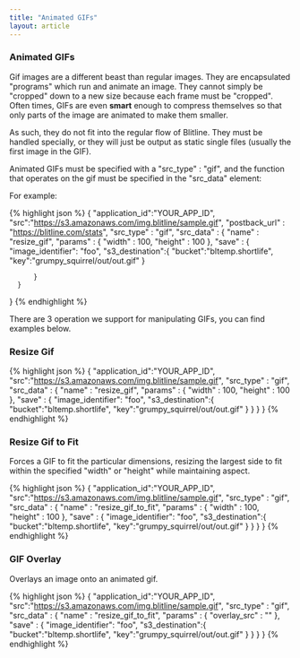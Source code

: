 ```yaml
---
title: "Animated GIFs"
layout: article
---
```


### Animated GIFs

Gif images are a different beast than regular images. They are encapsulated "programs" which run and animate an image. They cannot simply be "cropped" down to a new size because each frame must be "cropped". Often times, GIFs are even **smart** enough to compress themselves so that only parts of the image are animated to make them smaller.

As such, they do not fit into the regular flow of Blitline. They must be handled specially, or they will just be output as static single files (usually the first image in the GIF).

Animated GIFs must be specified with a "src_type" : "gif", and the function that operates on the gif must be specified in the "src_data" element:

For example:

{% highlight json %}
{
      "application_id":"YOUR_APP_ID",
      "src":"https://s3.amazonaws.com/img.blitline/sample.gif",
      "postback_url" : "https://blitline.com/stats",
      "src_type" : "gif",
      "src_data" : {
          "name" : "resize_gif",
          "params" : {
              "width" : 100,
              "height" : 100
          },
          "save" : {
              "image_identifier": "foo",
              "s3_destination":{
                  "bucket":"bltemp.shortlife",
                  "key":"grumpy_squirrel/out/out.gif"
              }

          }
      }
  }
{% endhighlight %}

There are 3 operation we support for manipulating GIFs, you can find examples below.

### Resize Gif

{% highlight json %}
{
      "application_id":"YOUR_APP_ID",
      "src":"https://s3.amazonaws.com/img.blitline/sample.gif",
      "src_type" : "gif",
      "src_data" : {
          "name" : "resize_gif",
          "params" : {
              "width" : 100,
              "height" : 100
          },
          "save" : {
              "image_identifier": "foo",
              "s3_destination":{
                  "bucket":"bltemp.shortlife",
                  "key":"grumpy_squirrel/out/out.gif"
              }
          }
      }
  }
{% endhighlight %}


### Resize Gif to Fit

Forces a GIF to fit the particular dimensions, resizing the largest side to fit within the specified "width" or "height" while maintaining aspect.

{% highlight json %}
{
      "application_id":"YOUR_APP_ID",
      "src":"https://s3.amazonaws.com/img.blitline/sample.gif",
      "src_type" : "gif",
      "src_data" : {
          "name" : "resize_gif_to_fit",
          "params" : {
              "width" : 100,
              "height" : 100
          },
          "save" : {
              "image_identifier": "foo",
              "s3_destination":{
                  "bucket":"bltemp.shortlife",
                  "key":"grumpy_squirrel/out/out.gif"
              }
          }
      }
  }
{% endhighlight %}

### GIF Overlay

Overlays an image onto an animated gif.

{% highlight json %}
{
      "application_id":"YOUR_APP_ID",
      "src":"https://s3.amazonaws.com/img.blitline/sample.gif",
      "src_type" : "gif",
      "src_data" : {
          "name" : "resize_gif_to_fit",
          "params" : {
              "overlay_src" : ""
          },
          "save" : {
              "image_identifier": "foo",
              "s3_destination":{
                  "bucket":"bltemp.shortlife",
                  "key":"grumpy_squirrel/out/out.gif"
              }
          }
      }
  }
{% endhighlight %}

